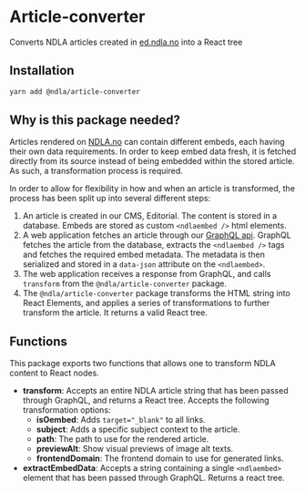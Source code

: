 # Article-converter

Converts NDLA articles created in [ed.ndla.no](https://ed.ndla.no) into a React tree

## Installation

```sh
yarn add @ndla/article-converter
```

## Why is this package needed?

Articles rendered on [NDLA.no](https://ndla.no) can contain different embeds, each having their own data requirements. In order to keep embed data fresh, it is fetched directly from its source instead of being embedded within the stored article. As such, a transformation process is required.

In order to allow for flexibility in how and when an article is transformed, the process has been split up into several different steps:

1. An article is created in our CMS, Editorial. The content is stored in a database. Embeds are stored as custom `<ndlaembed />` html elements.
2. A web application fetches an article through our [GraphQL api](https://api.ndla.no/graphql). GraphQL fetches the article from the database, extracts the `<ndlaembed />` tags and fetches the required embed metadata. The metadata is then serialized and stored in a `data-json` attribute on the `<ndlaembed>`.
3. The web application receives a response from GraphQL, and calls `transform` from the `@ndla/article-converter` package.
4. The `@ndla/article-converter` package transforms the HTML string into React Elements, and applies a series of transformations to further transform the article. It returns a valid React tree.

## Functions

This package exports two functions that allows one to transform NDLA content to React nodes.

- **transform**: Accepts an entire NDLA article string that has been passed through GraphQL, and returns a React tree. Accepts the following transformation options:
  - **isOembed**: Adds `target="_blank"` to all links.
  - **subject**: Adds a specific subject context to the article.
  - **path**: The path to use for the rendered article.
  - **previewAlt**: Show visual previews of image alt texts.
  - **frontendDomain**: The frontend domain to use for generated links.
- **extractEmbedData**: Accepts a string containing a single `<ndlaembed>` element that has been passed through GraphQL. Returns a react tree.
